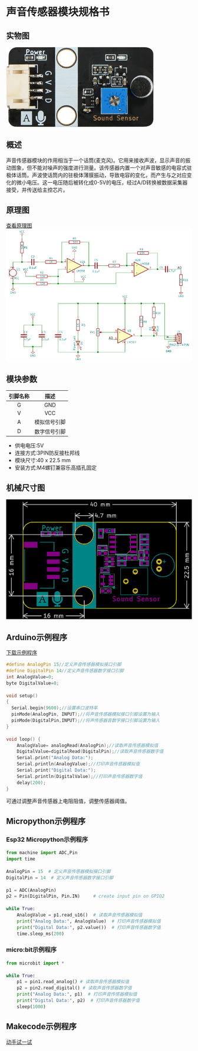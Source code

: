 # 声音传感器模块规格书

## 实物图

![实物图](picture/sound_sensor.png)

## 概述

声音传感器模块的作用相当于一个话筒(麦克风)。它用来接收声波，显示声音的振动图象，但不能对噪声的强度进行测量。该传感器内置一个对声音敏感的电容式驻极体话筒。声波使话筒内的驻极体薄膜振动，导致电容的变化，而产生与之对应变化的微小电压。这一电压随后被转化成0-5V的电压，经过A/D转换被数据采集器接受，并传送给主控芯片。

## 原理图
 [查看原理图](zh-cn\ph2.0_sensors\sensors\sound_sensor\sound_sensor_schematic.pdf ':ignore') 
![原理图](picture/sound_sensor_schematic.png)

## 模块参数

| 引脚名称 |     描述     |
| :------: | :----------: |
|    G     |     GND      |
|    V     |     VCC      |
|    A     | 模拟信号引脚 |
|    D     | 数字信号引脚 |

*  供电电压:5V
*  连接方式:3PIN防反接杜邦线
*  模块尺寸:40 x 22.5 mm
*  安装方式:M4螺钉兼容乐高插孔固定

## 机械尺寸图

![机械尺寸图](picture/sound_sensor_assembly.png)

## Arduino示例程序

[下载示例程序](zh-cn\ph2.0_sensors\sensors\sound_sensor\sound_sensor.zip ':ignore')

```c++
#define AnalogPin 15//定义声音传感器模拟接口引脚
#define DigitalPin 14//定义声音传感器数字接口引脚
int AnalogValue=0;
byte DigitalValue=0;

void setup()
{
  Serial.begin(9600);//设置串口波特率
  pinMode(AnalogPin, INPUT);//将声音传感器模拟接口引脚设置为输入
  pinMode(DigitalPin,INPUT);//将声传感器音数字接口引脚设置为输入
}

void loop() {
    AnalogValue= analogRead(AnalogPin);//读取声音传感器模拟值
    DigitalValue=digitalRead(DigitalPin);//读取声音传感器数字值
    Serial.print("Analog Data:");
    Serial.println(AnalogValue);//打印声音传感器模拟值
    Serial.print("Digital Data:");
    Serial.println(DigitalValue);//打印声音传感器数字值
    delay(200);
}
```

可通过调整声音传感器上电阻阻值，调整传感器阈值。

## Micropython示例程序

### Esp32 Micropython示例程序

```python
from machine import ADC,Pin
import time

AnalogPin = 15  # 定义声音传感器模拟接口引脚
DigitalPin = 14  # 定义声音传感器数字接口引脚

p1 = ADC(AnalogPin)
p2 = Pin(DigitalPin, Pin.IN)     # create input pin on GPIO2

while True:
    AnalogValue = p1.read_u16()  # 读取声音传感器模拟值
    print("Analog Data:", AnalogValue)  # 打印声音传感器模拟值
    print("Digital Data:", p2.value())  # 打印声音传感器数字值
    time.sleep_ms(200)

```

### micro:bit示例程序

```python
from microbit import *

while True:
    p1 = pin1.read_analog() # 读取声音传感器模拟值
    p2 = pin2.read_digital() # 读取声音传感器数字值
    print("Analog Data:", p1)  # 打印声音传感器模拟值
    print("Digital Data:", p2)  # 打印声音传感器数字值
    sleep(1000)
```

## Makecode示例程序

<a href="https://makecode.microbit.org/_JC4WUuDjj2oi" target="_blank">动手试一试</a>

